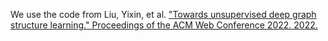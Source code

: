 We use the code from Liu, Yixin, et al. ["Towards unsupervised deep graph structure learning." Proceedings of the ACM Web Conference 2022. 2022.](https://dl.acm.org/doi/abs/10.1145/3485447.3512186)
